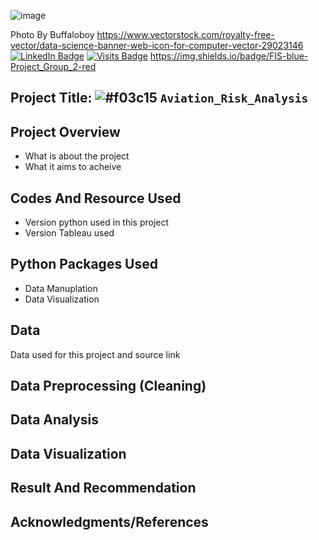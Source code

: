 ![image](https://github.com/ermiyas-sidama/testrepo2/assets/160514617/c0408078-e1f9-4e49-82a8-e89b155d747d)

Photo By Buffaloboy https://www.vectorstock.com/royalty-free-vector/data-science-banner-web-icon-for-computer-vector-29023146
[![LinkedIn Badge](https://img.shields.io/badge/LinkedIn-Profile-informational?style=flat&logo=linkedin&logoColor=white&color=0D76A8)](https://www.linkedin.com/in/braydon-coyer/)
[![Visits Badge](https://badges.pufler.dev/visits/braydoncoyer/braydoncoyer)](https:braydoncoyer.dev)
https://img.shields.io/badge/FIS-blue-Project_Group_2-red
## Project Title: ![#f03c15](https://via.placeholder.com/15/f03c15/f03c15.png) `Aviation_Risk_Analysis`
## Project Overview
   * What is about the project
   * What it aims to acheive
## Codes And Resource Used
   * Version python used in this project
   * Version Tableau used
## Python Packages Used
   * Data Manuplation
   * Data Visualization
## Data 
   Data used for this project and source link
## Data Preprocessing (Cleaning)
## Data Analysis
## Data Visualization
## Result And Recommendation
## Acknowledgments/References

